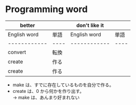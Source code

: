# Programming word

| better       |      | don't like it |      |
| ------------ | ---- | ------------- | ---- |
| English word | 単語 | English word  | 単語 |
| ------------ | ---- | ------------  | ---- |
| convert      | 転換 |
| create       | 作る |
| create       | 作る |

- make は、すでに存在しているものを自分で作る。
- create は、0 から何かを作り出す。  
  → make は、あんまり好まれない


